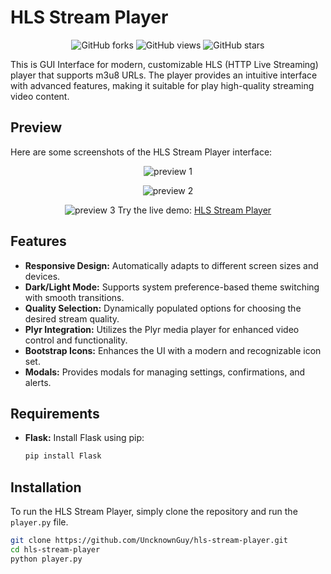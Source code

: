 # HLS Stream Player

<div align="center">

![GitHub forks](https://img.shields.io/github/forks/UncknownGuy/hls-player?style=social)
![GitHub views](https://komarev.com/ghpvc/?username=UncknownGuy&color=brightgreen)
![GitHub stars](https://img.shields.io/github/stars/UncknownGuy/hls-player?style=social)
</div>

This is GUI Interface for modern, customizable HLS (HTTP Live Streaming) player that supports m3u8 URLs. The player provides an intuitive interface with advanced features, making it suitable for play high-quality streaming video content.

## Preview

Here are some screenshots of the HLS Stream Player interface:

<div align="center">

![preview 1](https://i.ibb.co/VHZFWwb/HLS-Stream-Player-Preview-Poster-EA60-ACB.png)

![preview 2](https://i.ibb.co/N2hdbht/HLS-Stream-Player-Preview-Poster-35257-F0.png)

![preview 3](https://i.ibb.co/mSbQqcj/HLS-Stream-Player-Preview-Poster-24-F44-C6.png)
Try the live demo: [HLS Stream Player](https://hls-stream-player.netlify.app)
</div>



## Features

- **Responsive Design:** Automatically adapts to different screen sizes and devices.
- **Dark/Light Mode:** Supports system preference-based theme switching with smooth transitions.
- **Quality Selection:** Dynamically populated options for choosing the desired stream quality.
- **Plyr Integration:** Utilizes the Plyr media player for enhanced video control and functionality.
- **Bootstrap Icons:** Enhances the UI with a modern and recognizable icon set.
- **Modals:** Provides modals for managing settings, confirmations, and alerts.

## Requirements

- **Flask:** Install Flask using pip:
    ```bash
    pip install Flask
    ```

## Installation

To run the HLS Stream Player, simply clone the repository and run the `player.py` file.

```bash
git clone https://github.com/UncknownGuy/hls-stream-player.git
cd hls-stream-player
python player.py
